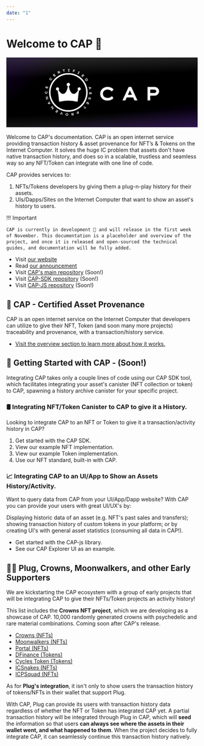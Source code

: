 ```yaml
---
date: "1"
---
```

# Welcome to CAP 👋

![](imgs/mainn.png)

Welcome to CAP's documentation. CAP is an open internet service providing transaction history & asset provenance for NFT’s & Tokens on the Internet Computer. It solves the huge IC problem that assets don’t have native transaction history, and does so in a scalable, trustless and seamless way so any NFT/Token can integrate with one line of code.

CAP provides services to:
1. NFTs/Tokens developers by giving them a plug-n-play history for their assets.
2. UIs/Dapps/Sites on the Internet Computer that want to show an asset's history to users.

!!! Important

    CAP is currently in development 🚧 and will release in the first week of November. This documentation is a placeholder and overview of the project, and once it is released and open-sourced the technical guides, and documentation will be fully added.



- Visit [our website](https://cap.ooo)
- Read [our announcement](https://medium.com/@cap_ois/db9bdfe9129f?source=friends_link&sk=924b190ea080ed4e4593fc81396b0a7a)
- Visit [CAP's main repository](#) (Soon!)
- Visit [CAP-SDK repository](#) (Soon!)
- Visit [CAP-JS repository](#) (Soon!)



## 👑 CAP - Certified Asset Provenance

CAP is an open internet service on the Internet Computer that developers can utilize to give their NFT, Token (and soon many more projects) traceability and provenance, with a transaction/history service.

- [Visit the overview section to learn more about how it works.](https://docs.cap.ooo/overview/what-is-cap/)


## 🧰 Getting Started with CAP - (Soon!)

Integrating CAP takes only a couple lines of code using our CAP SDK tool, which facilitates integrating your asset's canister (NFT collection or token) to CAP, spawning a history archive canister for your specific project.

### 🛢️ Integrating NFT/Token Canister to CAP to give it a History.

Looking to integrate CAP to an NFT or Token to give it a transaction/activity history in CAP? 

1. Get started with the CAP SDK.
2. View our example NFT implementation.
3. View our example Token implementation.
4. Use our NFT standard, built-in with CAP.

### 📈 Integrating CAP to an UI/App to Show an Assets History/Activity.

Want to query data from CAP from your UI/App/Dapp website? With CAP you can provide your users with great UI/UX's by:

Displaying historic data of an asset (e.g. NFT's past sales and transfers); showing transaction history of custom tokens in your platform; or by creating UI's with general asset statistics (consuming all data in CAP!).


- Get started with the CAP-js library.
- See our CAP Explorer UI as an example.


## 🔌👑 Plug, Crowns, Moonwalkers, and other Early Supporters

We are kickstarting the CAP ecosystem with a group of early projects that will be integrating CAP to give their NFTs/Token projects an activity history!

This list includes the **Crowns NFT project**, which we are developing as a showcase of CAP. 10,000 randomly generated crowns with psychedelic and rare material combinations. Coming soon after CAP's release.

- [Crowns (NFTs)](https://crowns.ooo)
- [Moonwalkers (NFTs)](https://twitter.com/ic_gallery)
- [Portal (NFTs)](https://portal.one/)
- [DFinance (Tokens)](https://dfinance.ai/)
- [Cycles Token (Tokens)](https://dank.ooo/xtc/)
- [ICSnakes (NFTs)](https://xn--4n8h7h.ws/)
- [ICPSquad (NFTs)](https://twitter.com/ICPSquadNFT)

As for **Plug's integration**, it isn't only to show users the transaction history of tokens/NFTs in their wallet that support Plug.

With CAP, Plug can provide its users with transaction history data regardless of whether the NFT or Token has integrated CAP yet. A partial transaction history will be integrated through Plug in CAP, which will **seed** the information so that users **can always see where the assets in their wallet went, and what happened to them**. When the project decides to fully integrate CAP, it can seamlessly continue this transaction history natively.